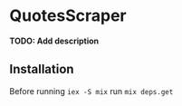 # QuotesScraper

**TODO: Add description**

## Installation

Before running `iex -S mix` run `mix deps.get`

